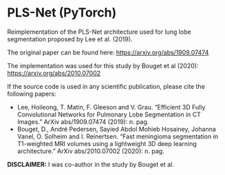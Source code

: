 # PLS-Net (PyTorch)
Reimplementation of the PLS-Net architecture used for lung lobe segmentation proposed by Lee et al. (2019).

The original paper can be found here: https://arxiv.org/abs/1909.07474

The implementation was used for this study by Bouget et al (2020):
https://arxiv.org/abs/2010.07002

If the source code is used in any scientific publication, please cite the following papers:
* Lee, Hoileong, T. Matin, F. Gleeson and V. Grau. “Efficient 3D Fully Convolutional Networks for Pulmonary Lobe Segmentation in CT Images.” ArXiv abs/1909.07474 (2019): n. pag.
* Bouget, D., André Pedersen, Sayied Abdol Mohieb Hosainey, Johanna Vanel, O. Solheim and I. Reinertsen. “Fast meningioma segmentation in T1-weighted MRI volumes using a lightweight 3D deep learning architecture.” ArXiv abs/2010.07002 (2020): n. pag.

**DISCLAIMER:** I was co-author in the study by Bouget et al.

